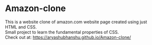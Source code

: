 # Amazon-clone

This is a website clone of amazon.com website page created using just HTML and CSS.
<br>
Small project to learn the fundamental properties of CSS.
<br>
Check out at: https://aryashubhanshu.github.io/Amazon-clone/
